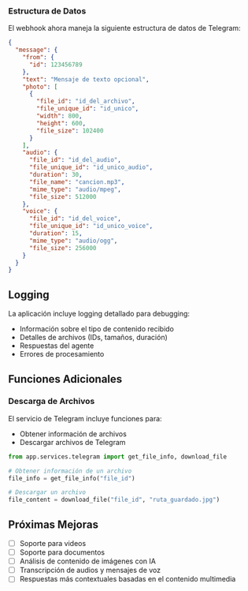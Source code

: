 
### Estructura de Datos

El webhook ahora maneja la siguiente estructura de datos de Telegram:

```json
{
  "message": {
    "from": {
      "id": 123456789
    },
    "text": "Mensaje de texto opcional",
    "photo": [
      {
        "file_id": "id_del_archivo",
        "file_unique_id": "id_unico",
        "width": 800,
        "height": 600,
        "file_size": 102400
      }
    ],
    "audio": {
      "file_id": "id_del_audio",
      "file_unique_id": "id_unico_audio",
      "duration": 30,
      "file_name": "cancion.mp3",
      "mime_type": "audio/mpeg",
      "file_size": 512000
    },
    "voice": {
      "file_id": "id_del_voice",
      "file_unique_id": "id_unico_voice",
      "duration": 15,
      "mime_type": "audio/ogg",
      "file_size": 256000
    }
  }
}
```
## Logging

La aplicación incluye logging detallado para debugging:

- Información sobre el tipo de contenido recibido
- Detalles de archivos (IDs, tamaños, duración)
- Respuestas del agente
- Errores de procesamiento

## Funciones Adicionales

### Descarga de Archivos

El servicio de Telegram incluye funciones para:
- Obtener información de archivos
- Descargar archivos de Telegram

```python
from app.services.telegram import get_file_info, download_file

# Obtener información de un archivo
file_info = get_file_info("file_id")

# Descargar un archivo
file_content = download_file("file_id", "ruta_guardado.jpg")
```

## Próximas Mejoras

- [ ] Soporte para videos
- [ ] Soporte para documentos
- [ ] Análisis de contenido de imágenes con IA
- [ ] Transcripción de audios y mensajes de voz
- [ ] Respuestas más contextuales basadas en el contenido multimedia 